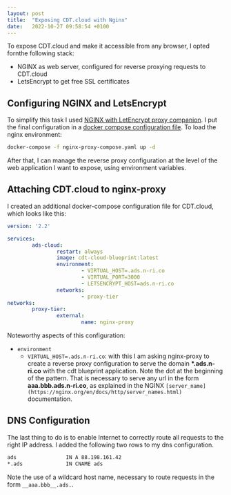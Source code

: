 ```yaml
---
layout: post
title:  "Exposing CDT.cloud with Nginx"
date:   2022-10-27 09:58:54 +0100
---
```

To expose CDT.cloud and make it accessible from any browser, I opted fornthe following stack:
- NGINX as web server, configured for reverse proxying requests to CDT.cloud
- LetsEncrypt to get free SSL certificates
 
## Configuring NGINX and LetsEncrypt
To simplify this task I used [NGINX with LetEncrypt proxy companion][ngpc].
I put the final configuration in a [docker compose configuration file](https://github.com/trixtan/nginx-proxy-environment/blob/7418e84f6a02751285a1d1e825baae898b544a81/nginx-proxy-compose.yaml).
To load the nginx environment:
```sh
docker-compose -f nginx-proxy-compose.yaml up -d
```
After that, I can manage the reverse proxy configuration at the level of the web application I want to expose, using environment variables.

## Attaching CDT.cloud to nginx-proxy
I created an additional docker-compose configuration file for CDT.cloud, which looks like this:

```yaml
version: '2.2'

services:
        ads-cloud:
                restart: always
                image: cdt-cloud-blueprint:latest
                environment:
                        - VIRTUAL_HOST=.ads.n-ri.co
                        - VIRTUAL_PORT=3000
                        - LETSENCRYPT_HOST=ads.n-ri.co
                networks:
                        - proxy-tier
networks:
        proxy-tier:
                external:
                        name: nginx-proxy
```
Noteworthy aspects of this configuration:
- `environment`
	- `VIRTUAL_HOST=.ads.n-ri.co`: with this I am asking nginx-proxy to create a reverse proxy configuration to serve the domain __*.ads.n-ri.co__ with the cdt blueprint application. Note the dot at the beginning of the pattern. That is necessary to serve any url in the form __aaa.bbb.ads.n-ri.co__, as explained in the NGINX `[server_name](https://nginx.org/en/docs/http/server_names.html)` documentation.

## DNS Configuration
The last thing to do is to enable Internet to correctly route all requests to the right IP address.
I added the following two rows to my dns configuration.
```sh
ads                IN A 88.198.161.42
*.ads              IN CNAME ads
```
Note the use of a wildcard host name, necessary to route requests in the form `__aaa.bbb__.ads.`.

[ngpc]: https://github.com/jwilder/docker-letsencrypt-nginx-proxy-companion
